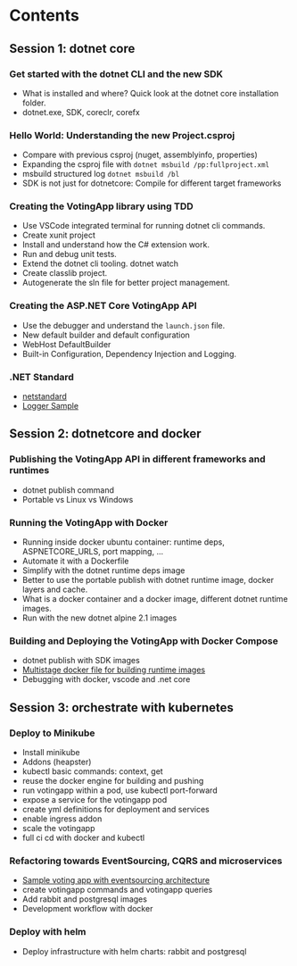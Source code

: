 # Contents

## Session 1: dotnet core

### Get started with the dotnet CLI and the new SDK
* What is installed and where? Quick look at the dotnet core installation folder.
* dotnet.exe, SDK, coreclr, corefx 

### Hello World: Understanding the new Project.csproj
* Compare with previous csproj (nuget, assemblyinfo, properties)
* Expanding the csproj file with `dotnet msbuild /pp:fullproject.xml`
* msbuild structured log `dotnet msbuild /bl`
* SDK is not just for dotnetcore: Compile for different target frameworks

### Creating the VotingApp library using TDD
* Use VSCode integrated terminal for running dotnet cli commands.
* Create xunit project
* Install and understand how the C# extension work.
* Run and debug unit tests.
* Extend the dotnet cli tooling. dotnet watch
* Create classlib project.
* Autogenerate the sln file for better project management.

### Creating the ASP.NET Core VotingApp API
* Use the debugger and understand the `launch.json` file.
* New default builder and default configuration
* WebHost DefaultBuilder 
* Built-in Configuration, Dependency Injection and Logging.

### .NET Standard
* [netstandard](https://www.slideshare.net/PauLpez3/demystifying-net-standard-77852581)
* [Logger Sample](https://github.com/paulopez78/workshopnetcore/tree/netstandard/src/LegacyLoggingLib)

## Session 2: dotnetcore and docker

### Publishing the VotingApp API in different frameworks and runtimes
*   dotnet publish command
*   Portable vs Linux vs Windows

### Running the VotingApp with Docker
*   Running inside docker ubuntu container: runtime deps, ASPNETCORE_URLS, port mapping, ...
*   Automate it with a Dockerfile
*   Simplify with the dotnet runtime deps image
*   Better to use the portable publish with dotnet runtime image, docker layers and cache.
*   What is a docker container and a docker image, different dotnet runtime images.
*   Run with the new dotnet alpine 2.1 images 

### Building and Deploying the VotingApp with Docker Compose
*   dotnet publish with SDK images 
*   [Multistage docker file for building runtime images](https://docs.docker.com/engine/userguide/eng-image/multistage-build/)
*   Debugging with docker, vscode and .net core

## Session 3: orchestrate with kubernetes

### Deploy to Minikube 
*   Install minikube
*   Addons (heapster)
*   kubectl basic commands: context, get
*   reuse the docker engine for building and pushing
*   run votingapp within a pod, use kubectl port-forward
*   expose a service for the votingapp pod
*   create yml definitions for deployment and services
*   enable ingress addon
*   scale the votingapp
*   full ci cd with docker and kubectl

### Refactoring towards EventSourcing, CQRS and microservices
*   [Sample voting app with eventsourcing architecture](https://github.com/paulopez78/workshopnetcore/tree/eventsourcing)
*   create votingapp commands and votingapp queries
*   Add rabbit and postgresql images 
*   Development workflow with docker

### Deploy with helm
*   Deploy infrastructure with helm charts: rabbit and postgresql